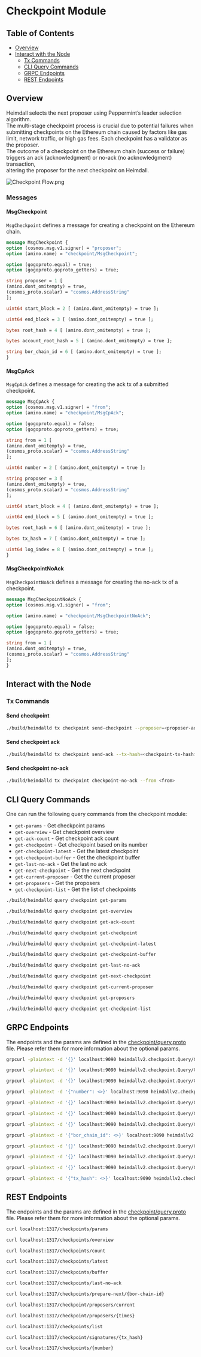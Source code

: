 # Checkpoint Module

## Table of Contents

* [Overview](#overview)
* [Interact with the Node](#interact-with-the-node)
  * [Tx Commands](#tx-commands)
  * [CLI Query Commands](#cli-query-commands)
  * [GRPC Endpoints](#grpc-endpoints)
  * [REST Endpoints](#rest-endpoints)

## Overview

Heimdall selects the next proposer using Peppermint’s leader selection algorithm.  
The multi-stage checkpoint process is crucial due to potential failures when submitting checkpoints on the Ethereum chain caused by factors like gas limit, network traffic, or high gas fees.
Each checkpoint has a validator as the proposer.  
The outcome of a checkpoint on the Ethereum chain (success or failure) triggers an ack (acknowledgment) or no-ack (no acknowledgment) transaction,  
altering the proposer for the next checkpoint on Heimdall. 

![Checkpoint Flow.png](checkpoint_flow.png)

### Messages

#### MsgCheckpoint

`MsgCheckpoint` defines a message for creating a checkpoint on the Ethereum chain.

```protobuf
message MsgCheckpoint {
option (cosmos.msg.v1.signer) = "proposer";
option (amino.name) = "checkpoint/MsgCheckpoint";

option (gogoproto.equal) = true;
option (gogoproto.goproto_getters) = true;

string proposer = 1 [
(amino.dont_omitempty) = true,
(cosmos_proto.scalar) = "cosmos.AddressString"
];

uint64 start_block = 2 [ (amino.dont_omitempty) = true ];

uint64 end_block = 3 [ (amino.dont_omitempty) = true ];

bytes root_hash = 4 [ (amino.dont_omitempty) = true ];

bytes account_root_hash = 5 [ (amino.dont_omitempty) = true ];

string bor_chain_id = 6 [ (amino.dont_omitempty) = true ];
}
```

#### MsgCpAck

`MsgCpAck` defines a message for creating the ack tx of a submitted checkpoint.

```protobuf
message MsgCpAck {
option (cosmos.msg.v1.signer) = "from";
option (amino.name) = "checkpoint/MsgCpAck";

option (gogoproto.equal) = false;
option (gogoproto.goproto_getters) = true;

string from = 1 [
(amino.dont_omitempty) = true,
(cosmos_proto.scalar) = "cosmos.AddressString"
];

uint64 number = 2 [ (amino.dont_omitempty) = true ];

string proposer = 3 [
(amino.dont_omitempty) = true,
(cosmos_proto.scalar) = "cosmos.AddressString"
];

uint64 start_block = 4 [ (amino.dont_omitempty) = true ];

uint64 end_block = 5 [ (amino.dont_omitempty) = true ];

bytes root_hash = 6 [ (amino.dont_omitempty) = true ];

bytes tx_hash = 7 [ (amino.dont_omitempty) = true ];

uint64 log_index = 8 [ (amino.dont_omitempty) = true ];
}
```

#### MsgCheckpointNoAck

`MsgCheckpointNoAck` defines a message for creating the no-ack tx of a checkpoint.

```protobuf
message MsgCheckpointNoAck {
option (cosmos.msg.v1.signer) = "from";

option (amino.name) = "checkpoint/MsgCheckpointNoAck";

option (gogoproto.equal) = false;
option (gogoproto.goproto_getters) = true;

string from = 1 [
(amino.dont_omitempty) = true,
(cosmos_proto.scalar) = "cosmos.AddressString"
];
}
```

## Interact with the Node

### Tx Commands

#### Send checkpoint
```bash
./build/heimdalld tx checkpoint send-checkpoint --proposer=<proposer-address> --start-block=<start-block-number> --end-block=<end-block-number> --root-hash=<root-hash> --account-root=<account-root> --bor-chain-id=<bor-chain-id> --chain-id=<chain-id> --auto-configure=true/false
```

#### Send checkpoint ack

```bash
./build/heimdalld tx checkpoint send-ack --tx-hash=<checkpoint-tx-hash> --log-index=<log-index> --header=<header> --proposer=<proposer-address> --chain-id=<heimdall-chainid>
```

#### Send checkpoint no-ack

```bash
./build/heimdalld tx checkpoint checkpoint-no-ack --from <from>
```

## CLI Query Commands

One can run the following query commands from the checkpoint module:

* `get-params` - Get checkpoint params
* `get-overview` - Get checkpoint overview
* `get-ack-count` - Get checkpoint ack count
* `get-checkpoint` - Get checkpoint based on its number
* `get-checkpoint-latest` - Get the latest checkpoint
* `get-checkpoint-buffer` - Get the checkpoint buffer
* `get-last-no-ack` - Get the last no ack
* `get-next-checkpoint` - Get the next checkpoint
* `get-current-proposer` - Get the current proposer
* `get-proposers` - Get the proposers
* `get-checkpoint-list` - Get the list of checkpoints

```bash
./build/heimdalld query checkpoint get-params
```

```bash
./build/heimdalld query checkpoint get-overview
```

```bash
./build/heimdalld query checkpoint get-ack-count
```

```bash
./build/heimdalld query checkpoint get-checkpoint
```

```bash
./build/heimdalld query checkpoint get-checkpoint-latest
```

```bash
./build/heimdalld query checkpoint get-checkpoint-buffer
```

```bash
./build/heimdalld query checkpoint get-last-no-ack
```

```bash
./build/heimdalld query checkpoint get-next-checkpoint
```

```bash
./build/heimdalld query checkpoint get-current-proposer
```

```bash
./build/heimdalld query checkpoint get-proposers
```

```bash
./build/heimdalld query checkpoint get-checkpoint-list
```

## GRPC Endpoints

The endpoints and the params are defined in the [checkpoint/query.proto](/proto/heimdallv2/checkpoint/query.proto) file. Please refer them for more information about the optional params.

```bash
grpcurl -plaintext -d '{}' localhost:9090 heimdallv2.checkpoint.Query/GetCheckpointParams
```

```bash
grpcurl -plaintext -d '{}' localhost:9090 heimdallv2.checkpoint.Query/GetCheckpointOverview
```

```bash
grpcurl -plaintext -d '{}' localhost:9090 heimdallv2.checkpoint.Query/GetAckCount
```

```bash
grpcurl -plaintext -d '{"number": <>}' localhost:9090 heimdallv2.checkpoint.Query/GetCheckpoint
```

```bash
grpcurl -plaintext -d '{}' localhost:9090 heimdallv2.checkpoint.Query/GetCheckpointLatest
```

```bash
grpcurl -plaintext -d '{}' localhost:9090 heimdallv2.checkpoint.Query/GetCheckpointBuffer
```

```bash
grpcurl -plaintext -d '{}' localhost:9090 heimdallv2.checkpoint.Query/GetLastNoAck
```

```bash
grpcurl -plaintext -d '{"bor_chain_id": <>}' localhost:9090 heimdallv2.checkpoint.Query/GetNextCheckpoint
```

```bash
grpcurl -plaintext -d '{}' localhost:9090 heimdallv2.checkpoint.Query/GetCurrentProposer
```

```bash
grpcurl -plaintext -d '{}' localhost:9090 heimdallv2.checkpoint.Query/GetProposers
```

```bash
grpcurl -plaintext -d '{}' localhost:9090 heimdallv2.checkpoint.Query/GetCheckpointList
```

```bash
grpcurl -plaintext -d '{"tx_hash": <>}' localhost:9090 heimdallv2.checkpoint.QueryGetCheckpointSignatures
```

## REST Endpoints

The endpoints and the params are defined in the [checkpoint/query.proto](/proto/heimdallv2/checkpoint/query.proto) file. Please refer them for more information about the optional params.


```bash
curl localhost:1317/checkpoints/params
```


```bash
curl localhost:1317/checkpoints/overview
```


```bash
curl localhost:1317/checkpoints/count
```


```bash
curl localhost:1317/checkpoints/latest
```


```bash
curl localhost:1317/checkpoints/buffer
```


```bash
curl localhost:1317/checkpoints/last-no-ack
```


```bash
curl localhost:1317/checkpoints/prepare-next/{bor-chain-id}
```


```bash
curl localhost:1317/checkpoint/proposers/current
```


```bash
curl localhost:1317/checkpoint/proposers/{times}
```

```bash
curl localhost:1317/checkpoints/list
```

```bash
curl localhost:1317/checkpoint/signatures/{tx_hash}
```

```bash
curl localhost:1317/checkpoints/{number}
```